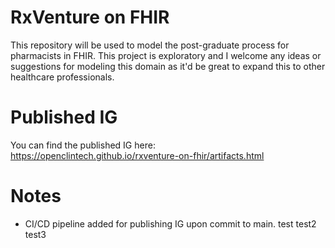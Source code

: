 # RxVenture on FHIR
This repository will be used to model the post-graduate process for pharmacists in FHIR. This project is exploratory and I welcome any ideas or suggestions for modeling this domain as it'd be great to expand this to other healthcare professionals. 

# Published IG
You can find the published IG here: https://openclintech.github.io/rxventure-on-fhir/artifacts.html

# Notes
- CI/CD pipeline added for publishing IG upon commit to main. test test2 test3